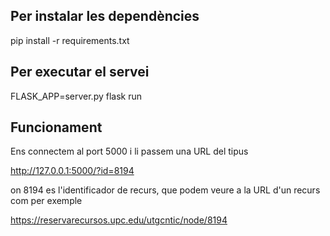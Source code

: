 Per instalar les dependències
-----------------------------

pip install -r requirements.txt

Per executar el servei
-----------------------------

FLASK_APP=server.py flask run

Funcionament
-----------------------------

Ens connectem al port 5000 i li passem una URL del tipus 

http://127.0.0.1:5000/?id=8194

on 8194 es l'identificador de recurs, que podem veure a la URL d'un recurs com per exemple

https://reservarecursos.upc.edu/utgcntic/node/8194